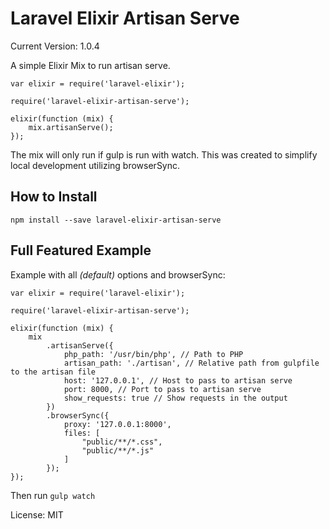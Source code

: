 Laravel Elixir Artisan Serve
============================

Current Version: 1.0.4

A simple Elixir Mix to run artisan serve.

    var elixir = require('laravel-elixir');

    require('laravel-elixir-artisan-serve');

    elixir(function (mix) {
        mix.artisanServe();
    });

The mix will only run if gulp is run with watch. This was created to simplify local development utilizing browserSync.

How to Install
--------------

    npm install --save laravel-elixir-artisan-serve

Full Featured Example
---------------------

Example with all *(default)* options and browserSync:

    var elixir = require('laravel-elixir');

    require('laravel-elixir-artisan-serve');

    elixir(function (mix) {
        mix
            .artisanServe({
                php_path: '/usr/bin/php', // Path to PHP
                artisan_path: './artisan', // Relative path from gulpfile to the artisan file
                host: '127.0.0.1', // Host to pass to artisan serve
                port: 8000, // Port to pass to artisan serve
                show_requests: true // Show requests in the output
            })
            .browserSync({
                proxy: '127.0.0.1:8000',
                files: [
                    "public/**/*.css",
                    "public/**/*.js"
                ]
            });
    });

Then run `gulp watch`

License: MIT